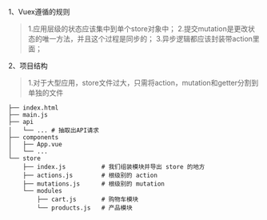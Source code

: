1、Vuex遵循的规则
> 1.应用层级的状态应该集中到单个store对象中；
> 2.提交mutation是更改状态的唯一方法，并且这个过程是同步的；
> 3.异步逻辑都应该封装带action里面；

2、项目结构
> 1.对于大型应用，store文件过大，只需将action，mutation和getter分割到单独的文件
```
├── index.html
├── main.js
├── api
│   └── ... # 抽取出API请求
├── components
│   ├── App.vue
│   └── ...
└── store
    ├── index.js          # 我们组装模块并导出 store 的地方
    ├── actions.js        # 根级别的 action
    ├── mutations.js      # 根级别的 mutation
    └── modules
        ├── cart.js       # 购物车模块
        └── products.js   # 产品模块
```
